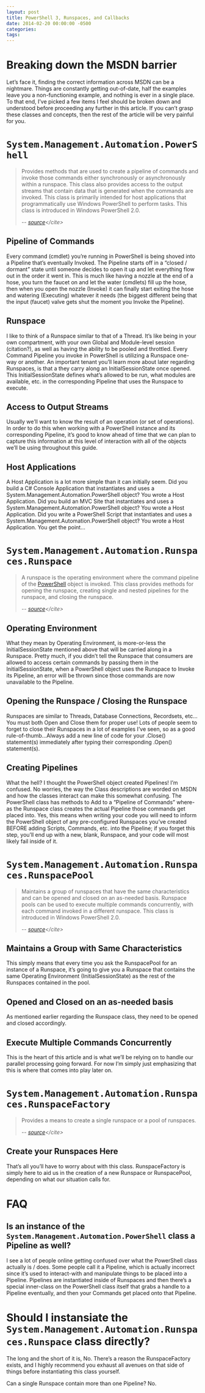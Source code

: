 ```yaml
---
layout: post
title: PowerShell 3, Runspaces, and Callbacks
date: 2014-02-20 00:00:00 -0500
categories: 
tags:
---
```

# Breaking down the MSDN barrier
Let’s face it, finding the correct information across MSDN can be a nightmare. Things are constantly getting out-of-date, half the examples leave you a non-functioning example, and nothing is ever in a single place. To that end, I’ve picked a few items I feel should be broken down and understood before proceeding any further in this article. If you can’t grasp these classes and concepts, then the rest of the article will be very painful for you.

# `System.Management.Automation.PowerShell`
> Provides methods that are used to create a pipeline of commands and invoke those commands either synchronously or asynchronously within a runspace. This class also provides access to the output streams that contain data that is generated when the commands are invoked. This class is primarily intended for host applications that programmatically use Windows PowerShell to perform tasks. This class is introduced in Windows PowerShell 2.0.
>
> -- <cite>[source](http://msdn.microsoft.com/en-us/library/system.management.automation.powershell(v=vs.85).aspx)</cite>

## Pipeline of Commands
Every command (cmdlet) you’re running in PowerShell is being shoved into a Pipeline that’s eventually Invoked. The Pipeline starts off in a “closed / dormant” state until someone decides to open it up and let everything flow out in the order it went in. This is much like having a nozzle at the end of a hose, you turn the faucet on and let the water (cmdlets) fill up the hose, then when you open the nozzle (Invoke) it can finally start exiting the hose and watering (Executing) whatever it needs (the biggest different being that the input (faucet) valve gets shut the moment you Invoke the Pipeline).

## Runspace
I like to think of a Runspace similar to that of a Thread. It’s like being in your own compartment, with your own Global and Module-level session (citation?), as well as having the ability to be pooled and throttled. Every Command Pipeline you invoke in PowerShell is utilizing a Runspace one-way or another. An important tenant you’ll learn more about later regarding Runspaces, is that a they carry along an InitialSessionState once opened. This InitialSessionState defines what’s allowed to be run, what modules are available, etc. in the corresponding Pipeline that uses the Runspace to execute.

## Access to Output Streams
Usually we’ll want to know the result of an operation (or set of operations). In order to do this when working with a PowerShell instance and its corresponding Pipeline, it’s good to know ahead of time that we can plan to capture this information at this level of interaction with all of the objects we’ll be using throughout this guide.

## Host Applications
A Host Application is a lot more simple than it can initially seem. Did you build a C# Console Application that instantiates and uses a System.Management.Automation.PowerShell object? You wrote a Host Application. Did you build an MVC Site that instantiates and uses a System.Management.Automation.PowerShell object? You wrote a Host Application. Did you write a PowerShell Script that instantiates and uses a System.Management.Automation.PowerShell object? You wrote a Host Application. You get the point…

# `System.Management.Automation.Runspaces.Runspace`
> A runspace is the operating environment where the command pipeline of the [PowerShell](http://msdn.microsoft.com/en-us/library/system.management.automation.powershell(v=vs.85).aspx) object is invoked. This class provides methods for opening the runspace, creating single and nested pipelines for the runspace, and closing the runspace.
>
> -- <cite>[source](http://msdn.microsoft.com/en-us/library/system.management.automation.runspaces.runspace(v=vs.85).aspx)</cite>


## Operating Environment
What they mean by Operating Environment, is more-or-less the InitialSessionState mentioned above that will be carried along in a Runspace. Pretty much, if you didn’t tell the Runspace that consumers are allowed to access certain commands by passing them in the InitialSessionState, when a PowerShell object uses the Runspace to Invoke its Pipeline, an error will be thrown since those commands are now unavailable to the Pipeline.

## Opening the Runspace / Closing the Runspace
Runspaces are similar to Threads, Database Connections, Recordsets, etc…You must both Open and Close them for proper use! Lots of people seem to forget to close their Runspaces in a lot of examples I’ve seen, so as a good rule-of-thumb…Always add a new line of code for your .Close() statement(s) immediately after typing their corresponding .Open() statement(s).

## Creating Pipelines
What the hell? I thought the PowerShell object created Pipelines! I’m confused. No worries, the way the Class descriptions are worded on MSDN and how the classes interact can make this somewhat confusing. The PowerShell class has methods to Add to a “Pipeline of Commands” where-as the Runspace class creates the actual Pipeline those commands get placed into. Yes, this means when writing your code you will need to inform the PowerShell object of any pre-configured Runspaces you’ve created BEFORE adding Scripts, Commands, etc. into the Pipeline; if you forget this step, you’ll end up with a new, blank, Runspace, and your code will most likely fail inside of it.

# `System.Management.Automation.Runspaces.RunspacePool`
> Maintains a group of runspaces that have the same characteristics and can be opened and closed on an as-needed basis. Runspace pools can be used to execute multiple commands concurrently, with each command invoked in a different runspace. This class is introduced in Windows PowerShell 2.0.
>
> -- <cite>[source](http://msdn.microsoft.com/en-us/library/system.management.automation.runspaces.runspacepool(v=vs.85).aspx)</cite>

## Maintains a Group with Same Characteristics
This simply means that every time you ask the RunspacePool for an instance of a Runspace, it’s going to give you a Runspace that contains the same Operating Environment (InitialSessionState) as the rest of the Runspaces contained in the pool.

## Opened and Closed on an as-needed basis
As mentioned earlier regarding the Runspace class, they need to be opened and closed accordingly.

## Execute Multiple Commands Concurrently
This is the heart of this article and is what we’ll be relying on to handle our parallel processing going forward. For now I’m simply just emphasizing that this is where that comes into play later on.

# `System.Management.Automation.Runspaces.RunspaceFactory`
> Provides a means to create a single runspace or a pool of runspaces.
>
> -- <cite>[source](http://msdn.microsoft.com/en-us/library/system.management.automation.runspaces.runspacefactory(v=vs.85).aspx)</cite>

## Create your Runspaces Here
That’s all you’ll have to worry about with this class. RunspaceFactory is simply here to aid us in the creation of a new Runspace or RunspacePool, depending on what our situation calls for.

# FAQ

## Is an instance of the `System.Management.Automation.PowerShell` class a Pipeline as well?
I see a lot of people online getting confused over what the PowerShell class actually is / does. Some people call it a Pipeline, which is actually incorrect since it’s used to interact-with and manipulate things to be placed into a Pipeline. Pipelines are instantiated inside of Runspaces and then there’s a special inner-class on the PowerShell class itself that grabs a handle to a Pipeline eventually, and then your Commands get placed onto that Pipeline.

# Should I instansiate the `System.Management.Automation.Runspaces.Runspace` class directly?
The long and the short of it is, No. There’s a reason the RunspaceFactory exists, and I highly recommend you exhaust all avenues on that side of things before instantiating this class yourself.

Can a single Runspace contain more than one Pipeline?
No.